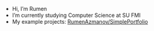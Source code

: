 - Hi, I’m Rumen
- I’m currently studying Computer Science at SU FMI
- My example projects: [RumenAzmanov/SimplePortfolio](https://github.com/RumenAzmanov/SimplePortfolio)

<!---
VaudevilGrotesq/VaudevilGrotesq is a ✨ special ✨ repository because its `README.md` (this file) appears on your GitHub profile.
You can click the Preview link to take a look at your changes.
--->
